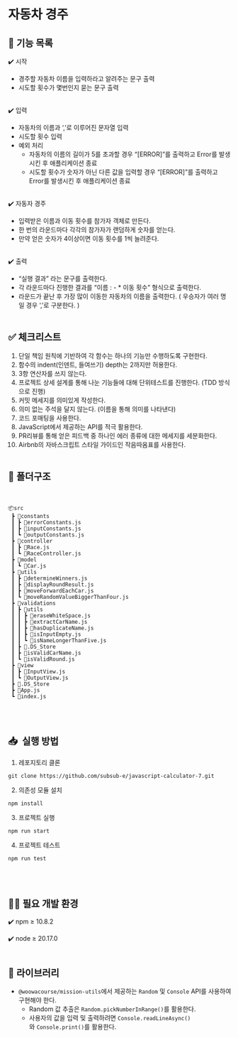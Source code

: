 # 자동차 경주

## 🚗 기능 목록

✔️ 시작

- 경주할 자동차 이름을 입력하라고 알려주는 문구 출력
- 시도할 횟수가 몇번인지 묻는 문구 출력
<br/>
✔️ 입력

- 자동차의 이름과 ‘,’로 이루어진 문자열 입력
- 시도할 횟수 입력
- 예외 처리
    - 자동차의 이름의 길이가 5를 초과할 경우 “[ERROR]”를 출력하고 Error를 발생시킨 후 애플리케이션 종료
    - 시도할 횟수가 숫자가 아닌 다른 값을 입력할 경우 “[ERROR]”를 출력하고 Error를 발생시킨 후 애플리케이션 종료
<br/>
✔️ 자동자 경주

- 입력받은 이름과 이동 횟수를 참가자 객체로 만든다.
- 한 번의 라운드마다 각각의 참가자가 랜덤하게 숫자를 얻는다.
- 만약 얻은 숫자가 4이상이면 이동 횟수를 1씩 늘려준다.
<br/>
✔️ 출력

- “실행 결과” 라는 문구를 출력한다.
- 각 라운드마다 진행한 결과를 “이름 : - * 이동 횟수” 형식으로 출력한다.
- 라운드가 끝난 후 가장 많이 이동한 자동차의 이름을 출력한다. ( 우승자가 여러 명일 경우 ‘,’로 구분한다. )
<br/><br/>
## ✅ 체크리스트

1. 단일 책임 원칙에 기반하여 각 함수는 하나의 기능만 수행하도록 구현한다.<br/>
2. 함수의 indent(인덴트, 들여쓰기) depth는 2까지만 허용한다.<br/>
3. 3항 연산자를 쓰지 않는다.<br/>
4. 프로젝트 상세 설계를 통해 나눈 기능들에 대해 단위테스트를 진행한다. (TDD 방식으로 진행)<br/>
5. 커밋 메세지를 의미있게 작성한다.<br/>
6. 의미 없는 주석을 달지 않는다. (이름을 통해 의미를 나타낸다)<br/>
7. 코드 포매팅을 사용한다.<br/>
8. JavaScript에서 제공하는 API를 적극 활용한다.<br/>
9. PR리뷰를 통해 얻은 피드백 중 하나인 에러 종류에 대한 메세지를 세분화한다.<br/>
10. Airbnb의 자바스크립트 스타일 가이드인 작음따옴표를 사용한다.<br/><br/>

## 📁 폴더구조
<br/>

```
📦src
 ┣ 📂constants
 ┃ ┣ 📜errorConstants.js
 ┃ ┣ 📜inputConstants.js
 ┃ ┗ 📜outputConstants.js
 ┣ 📂controller
 ┃ ┣ 📜Race.js
 ┃ ┗ 📜RaceController.js
 ┣ 📂model
 ┃ ┗ 📜Car.js
 ┣ 📂utils
 ┃ ┣ 📜determineWinners.js
 ┃ ┣ 📜displayRoundResult.js
 ┃ ┣ 📜moveForwardEachCar.js
 ┃ ┗ 📜moveRandomValueBiggerThanFour.js
 ┣ 📂validations
 ┃ ┣ 📂utils
 ┃ ┃ ┣ 📜eraseWhiteSpace.js
 ┃ ┃ ┣ 📜extractCarName.js
 ┃ ┃ ┣ 📜hasDuplicateName.js
 ┃ ┃ ┣ 📜isInputEmpty.js
 ┃ ┃ ┗ 📜isNameLongerThanFive.js
 ┃ ┣ 📜.DS_Store
 ┃ ┣ 📜isValidCarName.js
 ┃ ┗ 📜isValidRound.js
 ┣ 📂view
 ┃ ┣ 📜InputView.js
 ┃ ┗ 📜OutputView.js
 ┣ 📜.DS_Store
 ┣ 📜App.js
 ┗ 📜index.js
```
<br/><br/>

## **📥  실행 방법**

1. 레포지토리 클론

```
git clone https://github.com/subsub-e/javascript-calculator-7.git
```

2. 의존성 모듈 설치

```
npm install
```

3. 프로젝트 실행

```
npm run start
```

4. 프로젝트 테스트

```
npm run test
```
<br/><br/>
## 🧑‍💻 필요 개발 환경

✔️ npm ≥ 10.8.2

✔️ node ≥ 20.17.0
<br/><br/>
## 📖 **라이브러리**

- `@woowacourse/mission-utils`에서 제공하는 `Random` 및 `Console` API를 사용하여 구현해야 한다.
    - Random 값 추출은 `Random.pickNumberInRange()`를 활용한다.
    - 사용자의 값을 입력 및 출력하려면 `Console.readLineAsync()`와 `Console.print()`를 활용한다.
